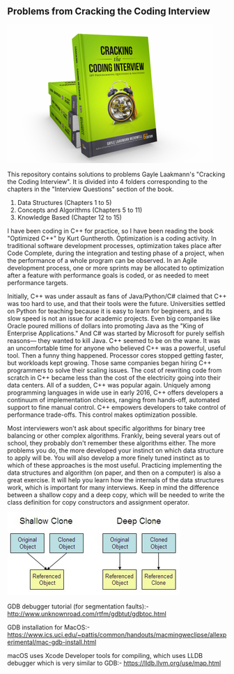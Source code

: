 ## Problems from Cracking the Coding Interview

![alt text](./images/cci.png)

This repository contains solutions to problems Gayle Laakmann's "Cracking the Coding Interview". It is divided into 4 folders corresponding to the chapters in the "Interview Questions" section of the book.

1. Data Structures (Chapters 1 to 5)
2. Concepts and Algorithms (Chapters 5 to 11)
3. Knowledge Based (Chapter 12 to 15)

I have been coding in C++ for practice, so I have been reading the book "Optimized C++" by Kurt Guntheroth. Optimization is a coding activity. In traditional software development processes, optimization takes place after Code Complete, during the integration and testing phase of a project, when the performance of a whole program can be observed. In an Agile development process, one or more sprints may be allocated to optimization after a feature with performance goals is coded, or as needed to meet performance targets. 

Initially, C++ was under assault as fans of Java/Python/C# claimed that C++ was too hard to use, and that their tools were the future. Universities settled on Python for teaching because it is easy to learn for begineers, and its slow speed is not an issue for academic projects. Even big companies like Oracle poured millions of dollars into promoting Java as the "King of Enterprise Applications." And C# was started by Microsoft for purely selfish reasons— they wanted to kill Java. C++ seemed to be on the wane. It was an uncomfortable time for anyone who believed C++ was a powerful, useful tool. Then a funny thing happened. Processor cores stopped getting faster, but workloads kept growing. Those same companies began hiring C++ programmers to solve their scaling issues. The cost of rewriting code from scratch in C++ became less than the cost of the electricity going into their data centers. All of a sudden, C++ was popular again. Uniquely among programming languages in wide use in early 2016, C++ offers developers a continuum of implementation choices, ranging from hands-off, automated support to fine manual control. C++ empowers developers to take control of performance trade-offs. This control makes optimization possible.

Most interviewers won't ask about specific algorithms for binary tree balancing or other complex algorithms. Frankly, being several years out of school, they probably don't remember these algorithms either. The more problems you do, the more developed your instinct on which data structure to apply will be. You will also develop a more finely tuned instinct as to which of these approaches is the most useful. Practicing implementing the data structures and algorithm (on paper, and then on a computer) is also a great exercise. It will help you learn how the internals of the data structures work, which is important for many interviews. Keep in mind the difference between a shallow copy and a deep copy, which will be needed to write the class definition for copy constructors and assignment operator.

![alt text](./images/copy.jpg)


GDB debugger tutorial (for segmentation faults):- http://www.unknownroad.com/rtfm/gdbtut/gdbtoc.html

GDB installation for MacOS:- https://www.ics.uci.edu/~pattis/common/handouts/macmingweclipse/allexperimental/mac-gdb-install.html

macOS uses Xcode Developer tools for compiling, which uses LLDB debugger which is very similar to GDB:- https://lldb.llvm.org/use/map.html
